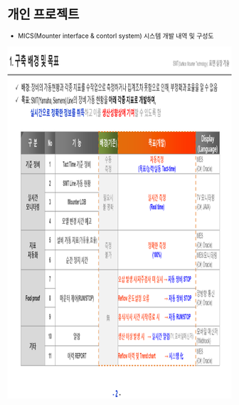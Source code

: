 # 개인 프로젝트
 - MICS(Mounter interface & contorl system) 시스템 개발 내역 및 구성도
  
<p> <img src="https://github.com/ByeongKeun/Industrial-AI/blob/master/images/smt_01.PNG" border="0" width="1130" height="790"> </p>
